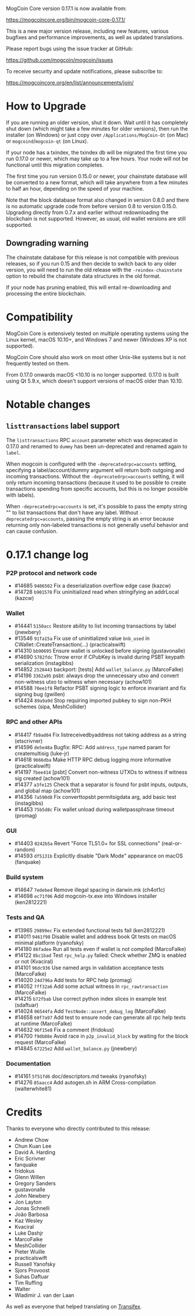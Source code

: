MogCoin Core version 0.17.1 is now available from:

  <https://mogcoincore.org/bin/mogcoin-core-0.17.1/>

This is a new major version release, including new features, various bugfixes
and performance improvements, as well as updated translations.

Please report bugs using the issue tracker at GitHub:

  <https://github.com/mogcoin/mogcoin/issues>

To receive security and update notifications, please subscribe to:

  <https://mogcoincore.org/en/list/announcements/join/>

How to Upgrade
==============

If you are running an older version, shut it down. Wait until it has completely
shut down (which might take a few minutes for older versions), then run the
installer (on Windows) or just copy over `/Applications/MogCoin-Qt` (on Mac)
or `mogcoind`/`mogcoin-qt` (on Linux).

If your node has a txindex, the txindex db will be migrated the first time you run 0.17.0 or newer, which may take up to a few hours. Your node will not be functional until this migration completes.

The first time you run version 0.15.0 or newer, your chainstate database will be converted to a
new format, which will take anywhere from a few minutes to half an hour,
depending on the speed of your machine.

Note that the block database format also changed in version 0.8.0 and there is no
automatic upgrade code from before version 0.8 to version 0.15.0. Upgrading
directly from 0.7.x and earlier without redownloading the blockchain is not supported.
However, as usual, old wallet versions are still supported.

Downgrading warning
-------------------

The chainstate database for this release is not compatible with previous
releases, so if you run 0.15 and then decide to switch back to any
older version, you will need to run the old release with the `-reindex-chainstate`
option to rebuild the chainstate data structures in the old format.

If your node has pruning enabled, this will entail re-downloading and
processing the entire blockchain.

Compatibility
==============

MogCoin Core is extensively tested on multiple operating systems using
the Linux kernel, macOS 10.10+, and Windows 7 and newer (Windows XP is not supported).

MogCoin Core should also work on most other Unix-like systems but is not
frequently tested on them.

From 0.17.0 onwards macOS <10.10 is no longer supported. 0.17.0 is built using Qt 5.9.x, which doesn't
support versions of macOS older than 10.10.

Notable changes
===============

`listtransactions` label support
--------------------------------

The `listtransactions` RPC `account` parameter which was deprecated in 0.17.0
and renamed to `dummy` has been un-deprecated and renamed again to `label`.

When mogcoin is configured with the `-deprecatedrpc=accounts` setting, specifying
a label/account/dummy argument will return both outgoing and incoming
transactions. Without the `-deprecatedrpc=accounts` setting, it will only return
incoming transactions (because it used to be possible to create transactions
spending from specific accounts, but this is no longer possible with labels).

When `-deprecatedrpc=accounts` is set, it's possible to pass the empty string ""
to list transactions that don't have any label. Without
`-deprecatedrpc=accounts`, passing the empty string is an error because returning
only non-labeled transactions is not generally useful behavior and can cause
confusion.

0.17.1 change log
=================

### P2P protocol and network code
- #14685 `9406502` Fix a deserialization overflow edge case (kazcw)
- #14728 `b901578` Fix uninitialized read when stringifying an addrLocal (kazcw)

### Wallet
- #14441 `5150acc` Restore ability to list incoming transactions by label (jnewbery)
- #13546 `91fa15a` Fix use of uninitialized value `bnb_used` in CWallet::CreateTransaction(…) (practicalswift)
- #14310 `bb90695` Ensure wallet is unlocked before signing (gustavonalle)
- #14690 `5782fdc` Throw error if CPubKey is invalid during PSBT keypath serialization (instagibbs)
- #14852 `2528443` backport: [tests] Add `wallet_balance.py` (MarcoFalke)
- #14196 `3362a95` psbt: always drop the unnecessary utxo and convert non-witness utxo to witness when necessary (achow101)
- #14588 `70ee1f8` Refactor PSBT signing logic to enforce invariant and fix signing bug (gwillen)
- #14424 `89a9a9d` Stop requiring imported pubkey to sign non-PKH schemes (sipa, MeshCollider)

### RPC and other APIs
- #14417 `fb9ad04` Fix listreceivedbyaddress not taking address as a string (etscrivner)
- #14596 `de5e48a` Bugfix: RPC: Add `address_type` named param for createmultisig (luke-jr)
- #14618 `9666dba` Make HTTP RPC debug logging more informative (practicalswift)
- #14197 `7bee414` [psbt] Convert non-witness UTXOs to witness if witness sig created (achow101)
- #14377 `a3fe125` Check that a separator is found for psbt inputs, outputs, and global map (achow101)
- #14356 `7a590d8` Fix converttopsbt permitsigdata arg, add basic test (instagibbs)
- #14453 `75b5d8c` Fix wallet unload during walletpassphrase timeout (promag)

### GUI
- #14403 `0242b5a` Revert "Force TLS1.0+ for SSL connections" (real-or-random)
- #14593 `df5131b` Explicitly disable "Dark Mode" appearance on macOS (fanquake)

### Build system
- #14647 `7edebed` Remove illegal spacing in darwin.mk (ch4ot1c)
- #14698 `ec71f06` Add mogcoin-tx.exe into Windows installer (ken2812221)

### Tests and QA
- #13965 `29899ec` Fix extended functional tests fail (ken2812221)
- #14011 `9461f98` Disable wallet and address book Qt tests on macOS minimal platform (ryanofsky)
- #14180 `86fadee` Run all tests even if wallet is not compiled (MarcoFalke)
- #14122 `8bc1bad` Test `rpc_help.py` failed: Check whether ZMQ is enabled or not (Kvaciral)
- #14101 `96dc936` Use named args in validation acceptance tests (MarcoFalke)
- #14020 `24d796a` Add tests for RPC help (promag)
- #14052 `7ff32a6` Add some actual witness in `rpc_rawtransaction` (MarcoFalke)
- #14215 `b72fbab` Use correct python index slices in example test (sdaftuar)
- #14024 `06544fa` Add `TestNode::assert_debug_log` (MarcoFalke)
- #14658 `60f7a97` Add test to ensure node can generate all rpc help texts at runtime (MarcoFalke)
- #14632 `96f15e8` Fix a comment (fridokus)
- #14700 `f9db08e` Avoid race in `p2p_invalid_block` by waiting for the block request (MarcoFalke)
- #14845 `67225e2` Add `wallet_balance.py` (jnewbery)

### Documentation
- #14161 `5f51fd6` doc/descriptors.md tweaks (ryanofsky)
- #14276 `85aacc4` Add autogen.sh in ARM Cross-compilation (walterwhite81)

Credits
=======

Thanks to everyone who directly contributed to this release:

- Andrew Chow
- Chun Kuan Lee
- David A. Harding
- Eric Scrivner
- fanquake
- fridokus
- Glenn Willen
- Gregory Sanders
- gustavonalle
- John Newbery
- Jon Layton
- Jonas Schnelli
- João Barbosa
- Kaz Wesley
- Kvaciral
- Luke Dashjr
- MarcoFalke
- MeshCollider
- Pieter Wuille
- practicalswift
- Russell Yanofsky
- Sjors Provoost
- Suhas Daftuar
- Tim Ruffing
- Walter
- Wladimir J. van der Laan

As well as everyone that helped translating on [Transifex](https://www.transifex.com/projects/p/mogcoin/).
